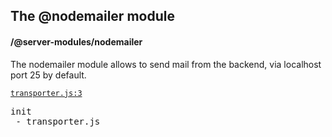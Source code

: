 ## The @nodemailer module
#### /@server-modules/nodemailer
The nodemailer module allows to send mail from the backend, via localhost port 25 by default.


[`transporter.js:3`](https://bp-devel.d250.hu:9001/p/@server-modules/nodemailer/init/transporter.js?line=3)

<pre>
init
 - transporter.js
</pre>

